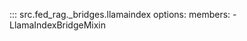 <!-- markdownlint-disable-file MD041 -->

::: src.fed_rag._bridges.llamaindex
    options:
      members:
        - LlamaIndexBridgeMixin
